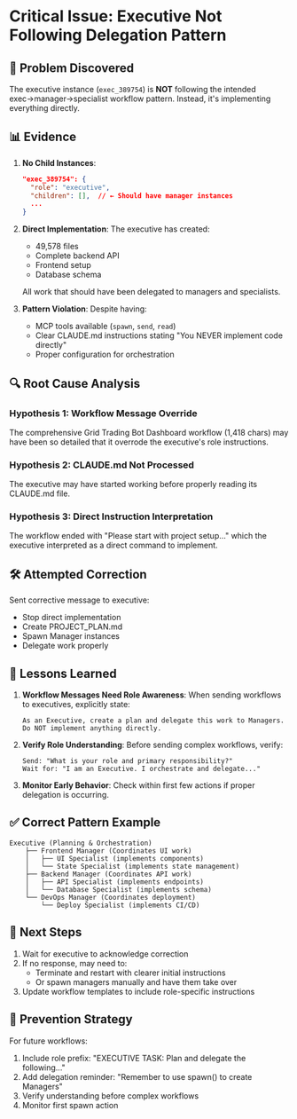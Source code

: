 # Critical Issue: Executive Not Following Delegation Pattern

## 🚨 Problem Discovered

The executive instance (`exec_389754`) is **NOT** following the intended exec→manager→specialist workflow pattern. Instead, it's implementing everything directly.

## 📊 Evidence

1. **No Child Instances**: 
   ```json
   "exec_389754": {
     "role": "executive",
     "children": [],  // ← Should have manager instances
     ...
   }
   ```

2. **Direct Implementation**: The executive has created:
   - 49,578 files
   - Complete backend API
   - Frontend setup
   - Database schema
   
   All work that should have been delegated to managers and specialists.

3. **Pattern Violation**: Despite having:
   - MCP tools available (`spawn`, `send`, `read`)
   - Clear CLAUDE.md instructions stating "You NEVER implement code directly"
   - Proper configuration for orchestration

## 🔍 Root Cause Analysis

### Hypothesis 1: Workflow Message Override
The comprehensive Grid Trading Bot Dashboard workflow (1,418 chars) may have been so detailed that it overrode the executive's role instructions.

### Hypothesis 2: CLAUDE.md Not Processed
The executive may have started working before properly reading its CLAUDE.md file.

### Hypothesis 3: Direct Instruction Interpretation
The workflow ended with "Please start with project setup..." which the executive interpreted as a direct command to implement.

## 🛠️ Attempted Correction

Sent corrective message to executive:
- Stop direct implementation
- Create PROJECT_PLAN.md
- Spawn Manager instances
- Delegate work properly

## 📝 Lessons Learned

1. **Workflow Messages Need Role Awareness**: When sending workflows to executives, explicitly state:
   ```
   As an Executive, create a plan and delegate this work to Managers.
   Do NOT implement anything directly.
   ```

2. **Verify Role Understanding**: Before sending complex workflows, verify:
   ```
   Send: "What is your role and primary responsibility?"
   Wait for: "I am an Executive. I orchestrate and delegate..."
   ```

3. **Monitor Early Behavior**: Check within first few actions if proper delegation is occurring.

## ✅ Correct Pattern Example

```
Executive (Planning & Orchestration)
    ├── Frontend Manager (Coordinates UI work)
    │   ├── UI Specialist (implements components)
    │   └── State Specialist (implements state management)
    ├── Backend Manager (Coordinates API work)
    │   ├── API Specialist (implements endpoints)
    │   └── Database Specialist (implements schema)
    └── DevOps Manager (Coordinates deployment)
        └── Deploy Specialist (implements CI/CD)
```

## 🔄 Next Steps

1. Wait for executive to acknowledge correction
2. If no response, may need to:
   - Terminate and restart with clearer initial instructions
   - Or spawn managers manually and have them take over
3. Update workflow templates to include role-specific instructions

## 🎯 Prevention Strategy

For future workflows:
1. Include role prefix: "EXECUTIVE TASK: Plan and delegate the following..."
2. Add delegation reminder: "Remember to use spawn() to create Managers"
3. Verify understanding before complex workflows
4. Monitor first spawn action